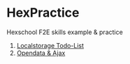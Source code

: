 # HexPractice
Hexschool F2E skills example &amp; practice

1. [Localstorage Todo-List](https://yishin26.github.io/F2E-ExamplePractice/localstorage/index.html) 
2. [Opendata & Ajax](https://yishin26.github.io/F2E-ExamplePractice/opendata/index.html)

